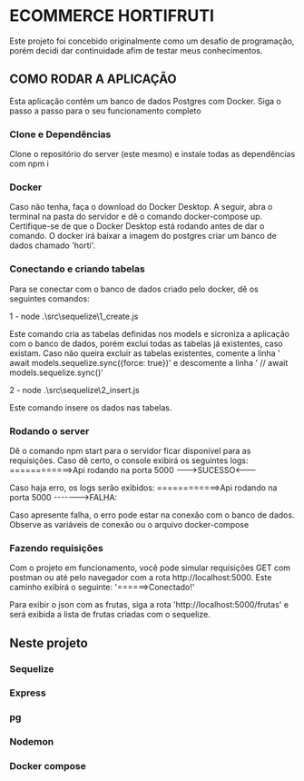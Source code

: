 # ECOMMERCE HORTIFRUTI

Este projeto foi concebido originalmente como um desafio de programação, porém decidi dar continuidade afim de testar meus conhecimentos.

## COMO RODAR A APLICAÇÃO

Esta aplicação contém um banco de dados Postgres com Docker. Siga o passo a passo para o seu funcionamento completo

### Clone e Dependências

Clone o repositório do server (este mesmo) e instale todas as dependências com npm i

### Docker

Caso não tenha, faça o download do Docker Desktop. A seguir, abra o terminal na pasta do servidor e dê o comando docker-compose up.
Certifique-se de que o Docker Desktop está rodando antes de dar o comando. O docker irá baixar a imagem do postgres criar um banco de dados chamado 'horti'.

### Conectando e criando tabelas

Para se conectar com o banco de dados criado pelo docker, dê os seguintes comandos:

1 - node .\src\sequelize\1_create.js 

Este comando cria as tabelas definidas nos models e sicroniza a aplicação com o banco de dados, porém exclui todas as tabelas já existentes, caso existam. Caso não queira excluir as tabelas existentes, comente a linha
' await models.sequelize.sync({force: true})' e descomente a linha '  // await models.sequelize.sync()'

2 - node .\src\sequelize\2_insert.js

Este comando insere os dados nas tabelas.

### Rodando o server

Dê o comando npm start para o servidor ficar disponível para as requisições. 
Caso dê certo, o console exibirá os seguintes logs: 
============>Api rodando na porta 5000
--->SUCESSO<---

Caso haja erro, os logs serão exibidos:
============>Api rodando na porta 5000
------->FALHA: 

Caso apresente falha, o erro pode estar na conexão com o banco de dados. Observe as variáveis de conexão ou o arquivo docker-compose

### Fazendo requisições

Com o projeto em funcionamento, você pode simular requisições GET com postman ou até pelo navegador com a rota http://localhost:5000. Este caminho exibirá o seguinte:
'======>Conectado!'

Para exibir o json com as frutas, siga a rota 'http://localhost:5000/frutas' e será exibida a lista de frutas criadas com o sequelize.

## Neste projeto

### Sequelize
### Express
### pg
### Nodemon
### Docker compose


